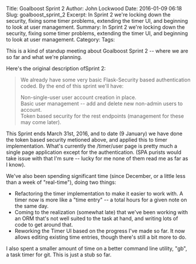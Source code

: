 Title: Goalboost Sprint 2
Author: John Lockwood
Date: 2016-01-09 06:18
Slug: goalboost_sprint_2
Excerpt: In Sprint 2 we're locking down the security, fixing some timer problems, extending the timer UI, and beginning to look at user management.
Summary:  In Sprint 2 we're locking down the security, fixing some timer problems, extending the timer UI, and beginning to look at user management.
Category: 
Tags: 

This is a kind of standup meeting about Goalboost Sprint 2 -- where we are so far and what we're planning.

Here's the original description ofSprint 2:

<blockquote>

<p>We already have some very basic Flask-Security based authentication coded. By the end of this sprint we'll have:</p>
<p>Non-single-user user account creation in place.<br />
Basic user management -- add and delete new non-admin users to account.<br />
Token based security for the rest endpoints (management for these may come later).<br />
</blockquote>

This Sprint ends March 31st, 2016, and to date (9 January) we have done the token based security metioned above, and applied this to timer implementation.  What's currently the /timer/user page is pretty much a single page application except for the authentication.  (SPA purists would take issue with that I'm sure -- lucky for me none of them read me as far as I know).

We've also been spending significant time (since December, or a little less than a week of "real-time"), doing two things:

* Refactoring the timer implementation to make it easier to work with.  A timer now is more like a "time entry" -- a total hours for a given note on the same day.
* Coming to the realization (somewhat late) that we've been working with an ORM that's not well suited to the task at hand, and writing lots of code to get around that.
* Reworking the Timer UI based on the progress I've made so far.  It now allows editing existing time entries, though there's still a bit more to do.

I also spent a smaller amount of time on a better command line utility, "gb", a task timer for git.  This is just a stub so far.








